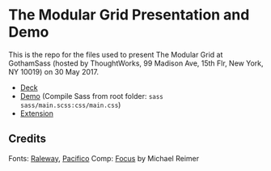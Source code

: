 # The Modular Grid Presentation and Demo

This is the repo for the files used to present The Modular Grid at GothamSass (hosted by ThoughtWorks, 99 Madison Ave, 15th Flr, New York, NY 10019) on 30 May 2017.

* [Deck](the-modular-grid-presentation.pdf)
* [Demo](demo) (Compile Sass from root folder: `sass sass/main.scss:css/main.css`)
* [Extension](https://github.com/code-warrior/the-modular-grid)

## Credits

Fonts: [Raleway](https://fonts.google.com/specimen/Raleway), [Pacifico](https://fonts.google.com/specimen/Pacifico)
Comp: [Focus](http://www.bestpsdfreebies.com/freebie/focus-psd-theme/) by Michael Reimer
